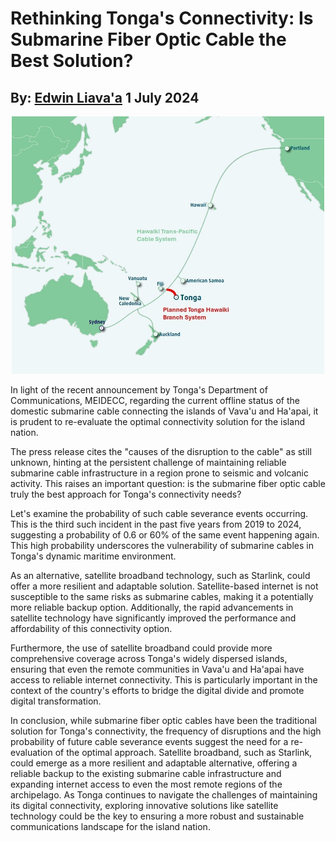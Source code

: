 # Rethinking Tonga's Connectivity: Is Submarine Fiber Optic Cable the Best Solution?
## By: [Edwin Liava'a](https://github.com/EdwinLiavaa) 1 July 2024

<p align="center">
 <img width="500" src="https://github.com/EdwinLiavaa/liavaa.space/blob/main/blog/20240701/pic.png">
</p>

In light of the recent announcement by Tonga's Department of Communications, MEIDECC, regarding the current offline status of the domestic submarine cable connecting the islands of Vava'u and Ha'apai, it is prudent to re-evaluate the optimal connectivity solution for the island nation.

The press release cites the "causes of the disruption to the cable" as still unknown, hinting at the persistent challenge of maintaining reliable submarine cable infrastructure in a region prone to seismic and volcanic activity. This raises an important question: is the submarine fiber optic cable truly the best approach for Tonga's connectivity needs?

Let's examine the probability of such cable severance events occurring. This is the third such incident in the past five years from 2019 to 2024, suggesting a probability of 0.6 or 60% of the same event happening again. This high probability underscores the vulnerability of submarine cables in Tonga's dynamic maritime environment.

As an alternative, satellite broadband technology, such as Starlink, could offer a more resilient and adaptable solution. Satellite-based internet is not susceptible to the same risks as submarine cables, making it a potentially more reliable backup option. Additionally, the rapid advancements in satellite technology have significantly improved the performance and affordability of this connectivity option.

Furthermore, the use of satellite broadband could provide more comprehensive coverage across Tonga's widely dispersed islands, ensuring that even the remote communities in Vava'u and Ha'apai have access to reliable internet connectivity. This is particularly important in the context of the country's efforts to bridge the digital divide and promote digital transformation.

In conclusion, while submarine fiber optic cables have been the traditional solution for Tonga's connectivity, the frequency of disruptions and the high probability of future cable severance events suggest the need for a re-evaluation of the optimal approach. Satellite broadband, such as Starlink, could emerge as a more resilient and adaptable alternative, offering a reliable backup to the existing submarine cable infrastructure and expanding internet access to even the most remote regions of the archipelago. As Tonga continues to navigate the challenges of maintaining its digital connectivity, exploring innovative solutions like satellite technology could be the key to ensuring a more robust and sustainable communications landscape for the island nation.